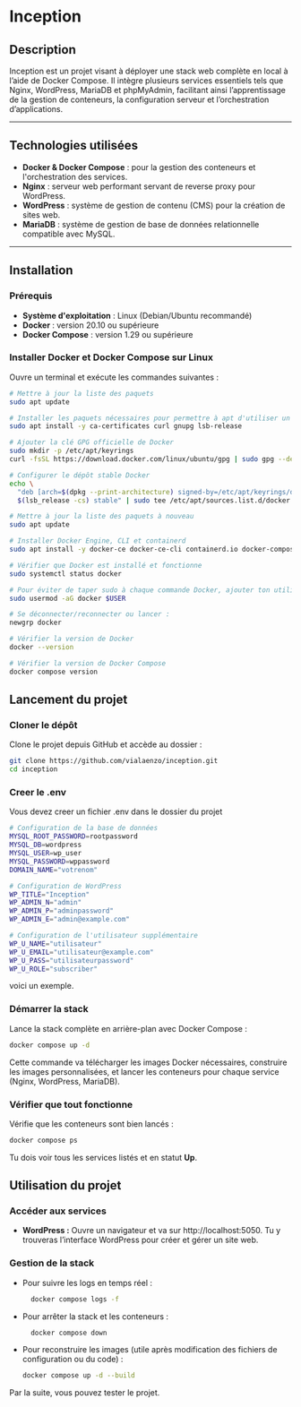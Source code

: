 # Inception

## Description

Inception est un projet visant à déployer une stack web complète en local à l’aide de Docker Compose. Il intègre plusieurs services essentiels tels que Nginx, WordPress, MariaDB et phpMyAdmin, facilitant ainsi l’apprentissage de la gestion de conteneurs, la configuration serveur et l’orchestration d’applications.

---

## Technologies utilisées

- **Docker & Docker Compose** : pour la gestion des conteneurs et l'orchestration des services.
- **Nginx** : serveur web performant servant de reverse proxy pour WordPress.
- **WordPress** : système de gestion de contenu (CMS) pour la création de sites web.
- **MariaDB** : système de gestion de base de données relationnelle compatible avec MySQL.

---

## Installation

### Prérequis

- **Système d'exploitation** : Linux (Debian/Ubuntu recommandé)
- **Docker** : version 20.10 ou supérieure
- **Docker Compose** : version 1.29 ou supérieure

### Installer Docker et Docker Compose sur Linux

Ouvre un terminal et exécute les commandes suivantes :

```bash
# Mettre à jour la liste des paquets
sudo apt update

# Installer les paquets nécessaires pour permettre à apt d'utiliser un dépôt via HTTPS
sudo apt install -y ca-certificates curl gnupg lsb-release

# Ajouter la clé GPG officielle de Docker
sudo mkdir -p /etc/apt/keyrings
curl -fsSL https://download.docker.com/linux/ubuntu/gpg | sudo gpg --dearmor -o /etc/apt/keyrings/docker.gpg

# Configurer le dépôt stable Docker
echo \
  "deb [arch=$(dpkg --print-architecture) signed-by=/etc/apt/keyrings/docker.gpg] https://download.docker.com/linux/ubuntu \
  $(lsb_release -cs) stable" | sudo tee /etc/apt/sources.list.d/docker.list > /dev/null

# Mettre à jour la liste des paquets à nouveau
sudo apt update

# Installer Docker Engine, CLI et containerd
sudo apt install -y docker-ce docker-ce-cli containerd.io docker-compose-plugin

# Vérifier que Docker est installé et fonctionne
sudo systemctl status docker

# Pour éviter de taper sudo à chaque commande Docker, ajouter ton utilisateur au groupe docker
sudo usermod -aG docker $USER

# Se déconnecter/reconnecter ou lancer :
newgrp docker

# Vérifier la version de Docker
docker --version

# Vérifier la version de Docker Compose
docker compose version
```

## Lancement du projet

### Cloner le dépôt
Clone le projet depuis GitHub et accède au dossier :
```bash 
git clone https://github.com/vialaenzo/inception.git
cd inception
```

### Creer le .env
Vous devez creer un fichier .env dans le dossier du projet
```bash
# Configuration de la base de données
MYSQL_ROOT_PASSWORD=rootpassword
MYSQL_DB=wordpress
MYSQL_USER=wp_user
MYSQL_PASSWORD=wppassword
DOMAIN_NAME="votrenom"

# Configuration de WordPress
WP_TITLE="Inception"
WP_ADMIN_N="admin"
WP_ADMIN_P="adminpassword"
WP_ADMIN_E="admin@example.com"

# Configuration de l'utilisateur supplémentaire
WP_U_NAME="utilisateur"
WP_U_EMAIL="utilisateur@example.com"
WP_U_PASS="utilisateurpassword"
WP_U_ROLE="subscriber"

```
voici un exemple.

### Démarrer la stack
Lance la stack complète en arrière-plan avec Docker Compose :
```bash 
docker compose up -d
```

Cette commande va télécharger les images Docker nécessaires, construire les images personnalisées, et lancer les conteneurs pour chaque service (Nginx, WordPress, MariaDB).

### Vérifier que tout fonctionne
Vérifie que les conteneurs sont bien lancés :

```bash 
docker compose ps
```

Tu dois voir tous les services listés et en statut **Up**.

## Utilisation du projet
### Accéder aux services
- **WordPress :** 
  Ouvre un navigateur et va sur http://localhost:5050.
  Tu y trouveras l’interface WordPress pour créer et gérer un site web.

### Gestion de la stack
- Pour suivre les logs en temps réel :
  ```bash
    docker compose logs -f
  ```
- Pour arrêter la stack et les conteneurs :
  ```bash
    docker compose down
  ```
- Pour reconstruire les images (utile après modification des fichiers de configuration ou du code) :
  ```bash
  docker compose up -d --build
  ```

Par la suite, vous pouvez tester le projet.
